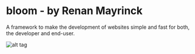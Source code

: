 # bloom - by Renan Mayrinck
A framework to make the development of websites simple and fast for both, the developer and end-user.

![alt tag](https://mir-s3-cdn-cf.behance.net/project_modules/1400/0444f534598231.57e3a3137317d.png)
